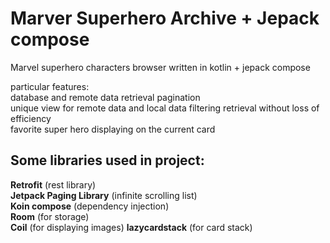 # Marver Superhero Archive + Jepack compose
Marvel superhero characters browser written in kotlin + jepack compose

particular features:  
database and remote data retrieval pagination  
unique view for remote data and local data filtering retrieval without loss of efficiency  
favorite super hero displaying on the current card  

## Some libraries used in project:

**Retrofit** (rest library)  
**Jetpack Paging Library** (infinite scrolling list)  
**Koin compose** (dependency injection)  
**Room** (for storage)  
**Coil** (for displaying images)
**lazycardstack** (for card stack)
